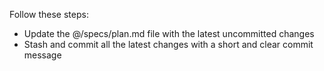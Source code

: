 Follow these steps:

- Update the @/specs/plan.md file with the latest uncommitted changes
- Stash and commit all the latest changes with a short and clear commit message